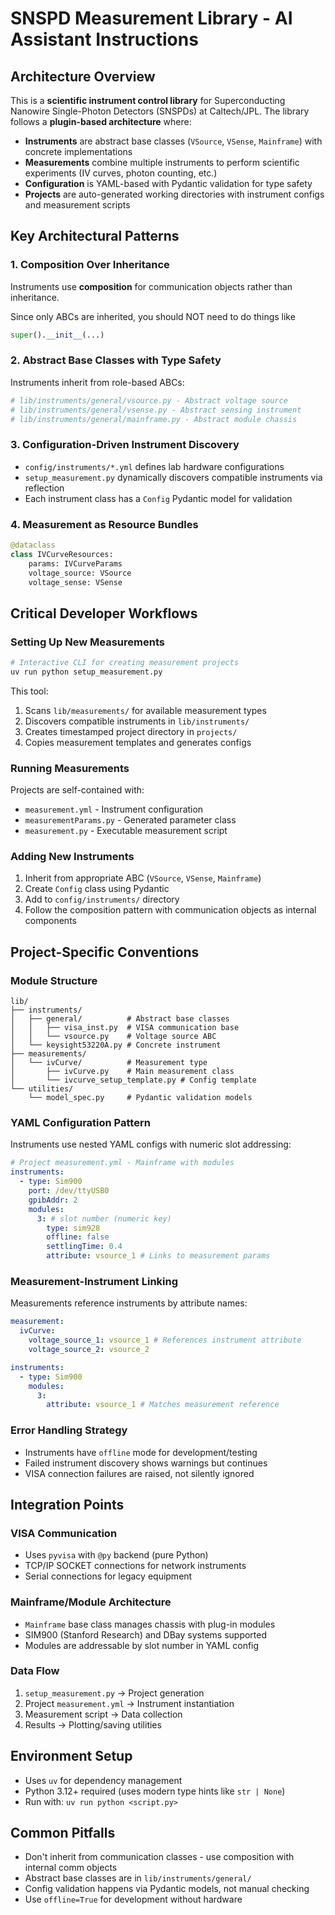 # SNSPD Measurement Library - AI Assistant Instructions

## Architecture Overview

This is a **scientific instrument control library** for Superconducting Nanowire Single-Photon Detectors (SNSPDs) at Caltech/JPL. The library follows a **plugin-based architecture** where:

- **Instruments** are abstract base classes (`VSource`, `VSense`, `Mainframe`) with concrete implementations
- **Measurements** combine multiple instruments to perform scientific experiments (IV curves, photon counting, etc.)
- **Configuration** is YAML-based with Pydantic validation for type safety
- **Projects** are auto-generated working directories with instrument configs and measurement scripts

## Key Architectural Patterns

### 1. Composition Over Inheritance

Instruments use **composition** for communication objects rather than inheritance.

Since only ABCs are inherited, you should NOT need to do things like

```python
super().__init__(...)
```

### 2. Abstract Base Classes with Type Safety

Instruments inherit from role-based ABCs:

```python
# lib/instruments/general/vsource.py - Abstract voltage source
# lib/instruments/general/vsense.py - Abstract sensing instrument
# lib/instruments/general/mainframe.py - Abstract module chassis
```

### 3. Configuration-Driven Instrument Discovery

- `config/instruments/*.yml` defines lab hardware configurations
- `setup_measurement.py` dynamically discovers compatible instruments via reflection
- Each instrument class has a `Config` Pydantic model for validation

### 4. Measurement as Resource Bundles

```python
@dataclass
class IVCurveResources:
    params: IVCurveParams
    voltage_source: VSource
    voltage_sense: VSense
```

## Critical Developer Workflows

### Setting Up New Measurements

```bash
# Interactive CLI for creating measurement projects
uv run python setup_measurement.py
```

This tool:

1. Scans `lib/measurements/` for available measurement types
2. Discovers compatible instruments in `lib/instruments/`
3. Creates timestamped project directory in `projects/`
4. Copies measurement templates and generates configs

### Running Measurements

Projects are self-contained with:

- `measurement.yml` - Instrument configuration
- `measurementParams.py` - Generated parameter class
- `measurement.py` - Executable measurement script

### Adding New Instruments

1. Inherit from appropriate ABC (`VSource`, `VSense`, `Mainframe`)
2. Create `Config` class using Pydantic
3. Add to `config/instruments/` directory
4. Follow the composition pattern with communication objects as internal components

## Project-Specific Conventions

### Module Structure

```
lib/
├── instruments/
│   ├── general/          # Abstract base classes
│   │   ├── visa_inst.py  # VISA communication base
│   │   └── vsource.py    # Voltage source ABC
│   └── keysight53220A.py # Concrete instrument
├── measurements/
│   └── ivCurve/          # Measurement type
│       ├── ivCurve.py    # Main measurement class
│       └── ivcurve_setup_template.py # Config template
└── utilities/
    └── model_spec.py     # Pydantic validation models
```

### YAML Configuration Pattern

Instruments use nested YAML configs with numeric slot addressing:

```yaml
# Project measurement.yml - Mainframe with modules
instruments:
  - type: Sim900
    port: /dev/ttyUSB0
    gpibAddr: 2
    modules:
      3: # slot number (numeric key)
        type: sim928
        offline: false
        settlingTime: 0.4
        attribute: vsource_1 # Links to measurement params
```

### Measurement-Instrument Linking

Measurements reference instruments by attribute names:

```yaml
measurement:
  ivCurve:
    voltage_source_1: vsource_1 # References instrument attribute
    voltage_source_2: vsource_2

instruments:
  - type: Sim900
    modules:
      3:
        attribute: vsource_1 # Matches measurement reference
```

### Error Handling Strategy

- Instruments have `offline` mode for development/testing
- Failed instrument discovery shows warnings but continues
- VISA connection failures are raised, not silently ignored

## Integration Points

### VISA Communication

- Uses `pyvisa` with `@py` backend (pure Python)
- TCP/IP SOCKET connections for network instruments
- Serial connections for legacy equipment

### Mainframe/Module Architecture

- `Mainframe` base class manages chassis with plug-in modules
- SIM900 (Stanford Research) and DBay systems supported
- Modules are addressable by slot number in YAML config

### Data Flow

1. `setup_measurement.py` → Project generation
2. Project `measurement.yml` → Instrument instantiation
3. Measurement script → Data collection
4. Results → Plotting/saving utilities

## Environment Setup

- Uses `uv` for dependency management
- Python 3.12+ required (uses modern type hints like `str | None`)
- Run with: `uv run python <script.py>`

## Common Pitfalls

- Don't inherit from communication classes - use composition with internal comm objects
- Abstract base classes are in `lib/instruments/general/`
- Config validation happens via Pydantic models, not manual checking
- Use `offline=True` for development without hardware
